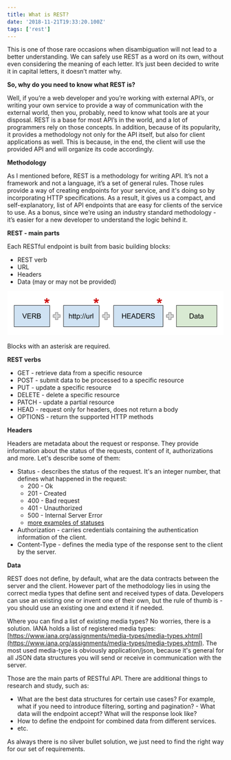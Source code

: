 ```yaml
---
title: What is REST?
date: '2018-11-21T19:33:20.100Z'
tags: ['rest']
---
```


This is one of those rare occasions when disambiguation will not lead to a better understanding.
We can safely use REST as a word on its own, without even considering the meaning of each letter.
It’s just been decided to write it in capital letters, it doesn’t matter why.

**So, why do you need to know what REST is?**

Well, if you’re a web developer and you’re working with external API’s,
or writing your own service to provide a way of communication with the external world, then you, probably,
need to know what tools are at your disposal.
REST is a base for most API’s in the world, and a lot of programmers rely on those concepts.
In addition, because of its popularity, it provides a methodology not only for the API itself,
but also for client applications as well. This is because, in the end,
the client will use the provided API and will organize its code accordingly.

**Methodology**

As I mentioned before, REST is a methodology for writing API. It’s not a framework and not a language,
it’s a set of general rules. Those rules provide a way of creating endpoints for your service,
and it's doing so by incorporating HTTP specifications. As a result, it gives us a compact,
and self-explanatory, list of API endpoints that are easy for clients of the service to use.
As a bonus, since we’re using an industry standard methodology -
it’s easier for a new developer to understand the logic behind it.

**REST - main parts**

Each RESTful endpoint is built from basic building blocks:

- REST verb
- URL
- Headers
- Data (may or may not be provided)

![REST schema](./rest-schema.png)

Blocks with an asterisk are required.

**REST verbs**

- GET - retrieve data from a specific resource
- POST - submit data to be processed to a specific resource
- PUT - update a specific resource
- DELETE - delete a specific resource
- PATCH - update a partial resource
- HEAD - request only for headers, does not return a body
- OPTIONS - return the supported HTTP methods

**Headers**

Headers are metadata about the request or response.
They provide information about the status of the requests, content of it, authorizations and more.
Let's describe some of them:

- Status - describes the status of the request. It's an integer number, that defines what happened in the request:
  - 200 - Ok
  - 201 - Created
  - 400 - Bad request
  - 401 - Unauthorized
  - 500 - Internal Server Error
  - [more examples of statuses](https://en.wikipedia.org/wiki/List_of_HTTP_status_codes)
- Authorization - carries credentials containing the authentication information of the client.
- Content-Type - defines the media type of the response sent to the client by the server.

**Data**

REST does not define, by default, what are the data contracts between the server and the client.
However part of the methodology lies in using the correct media types that define sent and received types of data.
Developers can use an existing one or invent one of their own,
but the rule of thumb is - you should use an existing one and extend it if needed.

Where you can find a list of existing media types? No worries, there is a solution.
IANA holds a list of registered media types:
[https://www.iana.org/assignments/media-types/media-types.xhtml](https://www.iana.org/assignments/media-types/media-types.xhtml).
The most used media-type is obviously application/json,
because it's general for all JSON data structures you will send or receive in communication with the server.

Those are the main parts of RESTful API. There are additional things to research and study, such as:

- What are the best data structures for certain use cases? For example, what if you need to introduce filtering, sorting and pagination? - What data will the endpoint accept? What will the response look like?
- How to define the endpoint for combined data from different services.
- etc.

As always there is no silver bullet solution, we just need to find the right way for our set of requirements.
